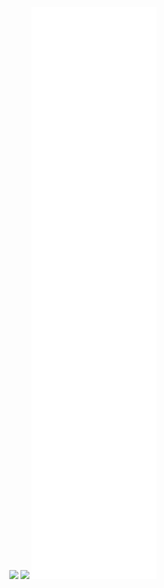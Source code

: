 [![](http://rating.zhangyiming.tech/?user=swift-zym)](https://codeforces.com/profile/swift-zym)
[![](http://rating.zhangyiming.tech/?user=CloudKit)](https://codeforces.com/profile/CloudKit)
![](https://github.com/swift-zym/swift-zym/blob/master/github-metrics.svg)
